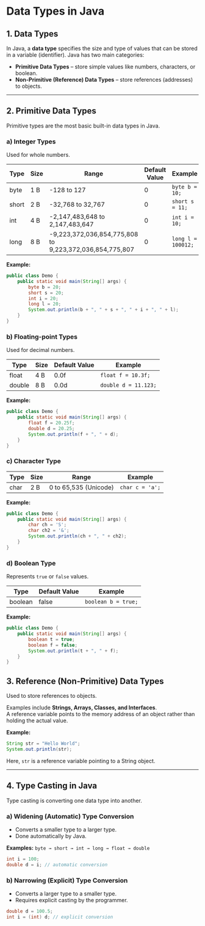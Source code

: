 # Data Types in Java

## 1. Data Types
In Java, a **data type** specifies the size and type of values that can be stored in a variable (identifier). Java has two main categories:

- **Primitive Data Types** – store simple values like numbers, characters, or boolean.
- **Non-Primitive (Reference) Data Types** – store references (addresses) to objects.

---

## 2. Primitive Data Types
Primitive types are the most basic built-in data types in Java.

### a) Integer Types
Used for whole numbers.

| Type  | Size | Range | Default Value | Example |
|-------|------|-------|---------------|---------|
| byte  | 1 B  | -128 to 127 | 0 | `byte b = 10;` |
| short | 2 B  | -32,768 to 32,767 | 0 | `short s = 11;` |
| int   | 4 B  | -2,147,483,648 to 2,147,483,647 | 0 | `int i = 10;` |
| long  | 8 B  | -9,223,372,036,854,775,808 to 9,223,372,036,854,775,807 | 0 | `long l = 100012;` |

**Example:**
```java
public class Demo {
    public static void main(String[] args) {
        byte b = 20;
        short s = 20;
        int i = 20;
        long l = 20;
        System.out.println(b + ", " + s + ", " + i + ", " + l);
    }
}

```

### b) Floating-point Types
Used for decimal numbers.

| Type   | Size | Default Value | Example |
|--------|------|---------------|---------|
| float  | 4 B  | 0.0f          | `float f = 10.3f;` |
| double | 8 B  | 0.0d          | `double d = 11.123;` |

**Example:**
```java
public class Demo {
    public static void main(String[] args) {
        float f = 20.25f;
        double d = 20.25;
        System.out.println(f + ", " + d);
    }
}

```
### c) Character Type
| Type | Size | Range | Example |
|------|------|-------|---------|
| char | 2 B  | 0 to 65,535 (Unicode) | `char c = 'a';` |

**Example:**
```java
public class Demo {
    public static void main(String[] args) {
        char ch = 'S';
        char ch2 = '&';
        System.out.println(ch + ", " + ch2);
    }
}
```

### d) Boolean Type
Represents `true` or `false` values.

| Type    | Default Value | Example |
|---------|---------------|---------|
| boolean | false         | `boolean b = true;` |

**Example:**
```java
public class Demo {
    public static void main(String[] args) {
        boolean t = true;
        boolean f = false;
        System.out.println(t + ", " + f);
    }
}
```

## 3. Reference (Non-Primitive) Data Types
Used to store references to objects.

Examples include **Strings, Arrays, Classes, and Interfaces**.  
A reference variable points to the memory address of an object rather than holding the actual value.

**Example:**
```java
String str = "Hello World";
System.out.println(str);
```

Here, `str` is a reference variable pointing to a String object.

---

## 4. Type Casting in Java
Type casting is converting one data type into another.

### a) Widening (Automatic) Type Conversion
- Converts a smaller type to a larger type.
- Done automatically by Java.

**Examples:** `byte → short → int → long → float → double`

```java
int i = 100;
double d = i; // automatic conversion

```

### b) Narrowing (Explicit) Type Conversion
- Converts a larger type to a smaller type.
- Requires explicit casting by the programmer.

```java
double d = 100.5;
int i = (int) d; // explicit conversion

```

